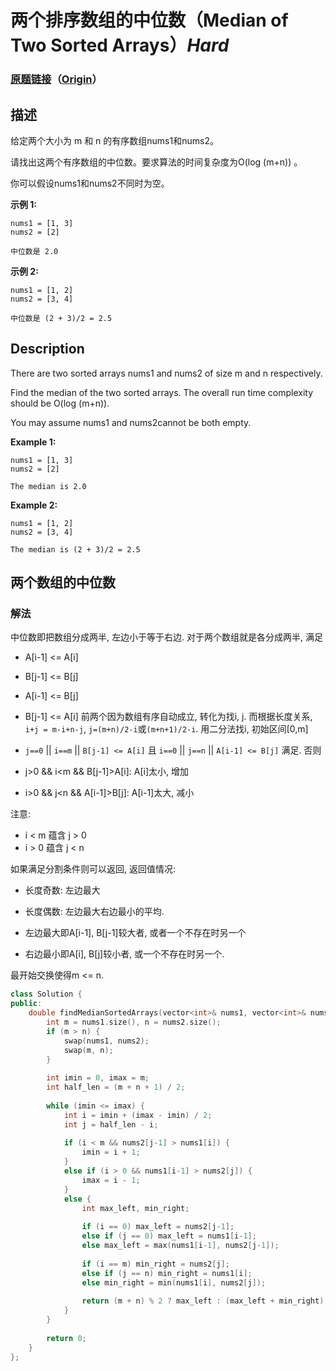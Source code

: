 # 两个排序数组的中位数（Median of Two Sorted Arrays）*Hard*
### [原题链接](https://leetcode-cn.com/problems/median-of-two-sorted-arrays)（[Origin](https://leetcode.com/problems/median-of-two-sorted-arrays)）
## 描述
给定两个大小为 m 和 n 的有序数组nums1和nums2。

请找出这两个有序数组的中位数。要求算法的时间复杂度为O(log (m+n)) 。

你可以假设nums1和nums2不同时为空。

**示例 1:**
```
nums1 = [1, 3]
nums2 = [2]

中位数是 2.0
```


**示例 2:**
```
nums1 = [1, 2]
nums2 = [3, 4]

中位数是 (2 + 3)/2 = 2.5
```

## Description
There are two sorted arrays nums1 and nums2 of size m and n respectively.

Find the median of the two sorted arrays. The overall run time complexity should be O(log (m+n)).

You may assume nums1 and nums2cannot be both empty.

**Example 1:**
```
nums1 = [1, 3]
nums2 = [2]

The median is 2.0
```


**Example 2:**
```
nums1 = [1, 2]
nums2 = [3, 4]

The median is (2 + 3)/2 = 2.5
```


## 两个数组的中位数
### 解法
中位数即把数组分成两半, 左边小于等于右边. 对于两个数组就是各分成两半, 满足
- A[i-1] <= A[i]
- B[j-1] <= B[j]
- A[i-1] <= B[j]
- B[j-1] <= A[i]
前两个因为数组有序自动成立, 转化为找i, j.
而根据长度关系, `i+j = m-i+n-j`, `j=(m+n)/2-i`或`(m+n+1)/2-i`.
用二分法找i, 初始区间[0,m]

- `j==0` || `i==m` || `B[j-1] <= A[i]` 且
`i==0` || `j==n` || `A[i-1] <= B[j]` 满足. 否则
- j>0 && i<m && B[j-1]>A[i]: A[i]太小, 增加
- i>0 && j<n && A[i-1]>B[j]: A[i-1]太大, 减小

注意:
- i < m 蕴含 j > 0
- i > 0 蕴含 j < n

如果满足分割条件则可以返回, 返回值情况:
- 长度奇数: 左边最大
- 长度偶数: 左边最大右边最小的平均.

- 左边最大即A[i-1], B[j-1]较大者, 或者一个不存在时另一个
- 右边最小即A[i], B[j]较小者, 或一个不存在时另一个.

最开始交换使得m <= n.

```c++
class Solution {
public:
    double findMedianSortedArrays(vector<int>& nums1, vector<int>& nums2) {
        int m = nums1.size(), n = nums2.size();
        if (m > n) {
            swap(nums1, nums2);
            swap(m, n);
        }
        
        int imin = 0, imax = m;
        int half_len = (m + n + 1) / 2;
        
        while (imin <= imax) {
            int i = imin + (imax - imin) / 2;
            int j = half_len - i;
            
            if (i < m && nums2[j-1] > nums1[i]) {
                imin = i + 1;
            }
            else if (i > 0 && nums1[i-1] > nums2[j]) {
                imax = i - 1;
            }
            else {
                int max_left, min_right;
                
                if (i == 0) max_left = nums2[j-1];
                else if (j == 0) max_left = nums1[i-1];
                else max_left = max(nums1[i-1], nums2[j-1]);
                
                if (i == m) min_right = nums2[j];
                else if (j == n) min_right = nums1[i];
                else min_right = min(nums1[i], nums2[j]);
                
                return (m + n) % 2 ? max_left : (max_left + min_right) / 2.0;
            }
        }
        
        return 0;
    }
};
```